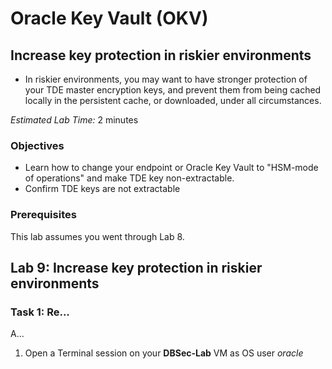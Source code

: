 # Oracle Key Vault (OKV)

## Increase key protection in riskier environments
- In riskier environments, you may want to have stronger protection of your TDE master encryption keys, and prevent them from being cached locally in the persistent cache, or downloaded, under all circumstances. 

*Estimated Lab Time:* 2 minutes

### Objectives
- Learn how to change your endpoint or Oracle Key Vault to "HSM-mode of operations" and make TDE key non-extractable.
- Confirm TDE keys are not extractable

### Prerequisites
This lab assumes you went through Lab 8. 

## Lab 9: Increase key protection in riskier environments
### Task 1: Re...

A...

1. Open a Terminal session on your **DBSec-Lab** VM as OS user *oracle*